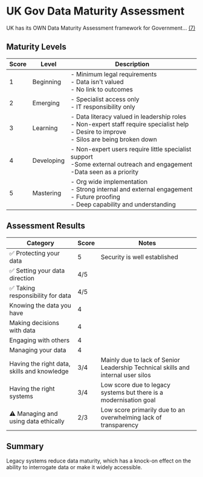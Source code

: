 # UK Gov Data Maturity Assessment

UK has its OWN Data Maturity Assessment framework for Government... [(7)](./references_1.md#data-maturity-assessment-for-government)

## Maturity Levels

| Score | Level | Description |
|-------|-------|-------------|
| 1 | Beginning | - Minimum legal requirements<br> - Data isn't valued<br> - No link to outcomes |
| 2 | Emerging | - Specialist access only<br> - IT responsibility only |
| 3 | Learning | - Data literacy valued in leadership roles<br> - Non-expert staff require specialist help<br> - Desire to improve<br> - Silos are being broken down |
| 4 | Developing | - Non-expert users require little specialist support<br> -Some external outreach and engagement<br> -Data seen as a priority |
| 5 | Mastering | - Org wide implementation<br> - Strong internal and external engagement<br> - Future proofing<br> - Deep capability and understanding |

## Assessment Results

| Category | Score | Notes |
|----------|-------|-------|
| ✅ Protecting your data | 5 | Security is well established |
| ✅ Setting your data direction | 4/5 | |
| ✅ Taking responsibility for data | 4/5 | |
| Knowing the data you have | 4 | |
| Making decisions with data | 4 |  
| Engaging with others | 4 | |
| Managing your data | 4 | |
| Having the right data, skills and knowledge | 3/4 | Mainly due to lack of Senior Leadership Technical skills and internal user silos |
| Having the right systems | 3/4 | Low score due to legacy systems but there is a modernisation goal |
| ⚠️ Managing and using data ethically | 2/3 | Low score primarily due to an overwhelming lack of transparency |

## Summary
Legacy systems reduce data maturity, which has a knock-on effect on the ability to interrogate data or make it widely accessible.

